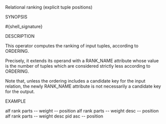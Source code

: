 
Relational ranking (explicit tuple positions)

SYNOPSIS

  #{shell_signature}

DESCRIPTION

This operator computes the ranking of input tuples, according to ORDERING. 

Precisely, it extends its operand with a RANK_NAME attribute whose value 
is the number of tuples which are considered strictly less according to 
ORDERING. 

Note that, unless the ordering includes a candidate key for the input
relation, the newly RANK_NAME attribute is not necessarily a candidate key
for the output. 

EXAMPLE

  alf rank parts -- weight -- position
  alf rank parts -- weight desc -- position
  alf rank parts -- weight desc pid asc -- position

